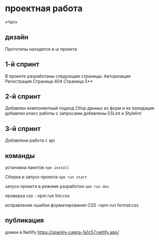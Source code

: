 # проектная работа

«Чат»

## дизайн

Прототипы находятся в ui проекта

## 1-й спринт

В проекте разработаны следующие страницы:
Авторизация
Регистрация
Страница 404
Страница 5\*\*

## 2-й спринт

Добавлен компонентный подход
Сбор данных из форм и их валидация
добавлен класс работы с запросами
добавлены ESLint и Stylelint

## 3-й спринт

Добавлена работа с api

## команды

установка пакетов `npm install`

Сборка и запуск проекта `npm run start`

запуск проекта в режиме разработки `npm run dev`

проверка css - npm run lint:css

исправление ошибки форматирования CSS -npm run format:css

## публикация

домен в Netlify https://sparkly-cajeta-1a1c57.netlify.app/
